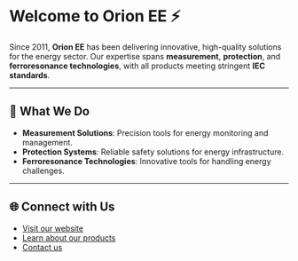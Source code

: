 # Welcome to Orion EE ⚡

Since 2011, **Orion EE** has been delivering innovative, high-quality solutions for the energy sector. Our expertise spans **measurement**, **protection**, and **ferroresonance technologies**, with all products meeting stringent **IEC standards**.

---

## 🌟 What We Do
- **Measurement Solutions**: Precision tools for energy monitoring and management.
- **Protection Systems**: Reliable safety solutions for energy infrastructure.
- **Ferroresonance Technologies**: Innovative tools for handling energy challenges.

---

## 🌐 Connect with Us
- [Visit our website](https://orionee.com)
- [Learn about our products](https://orionee.com/products)
- [Contact us](mailto:info@orionee.com)
